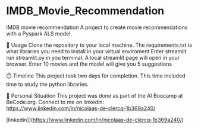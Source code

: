 # IMDB_Movie_Recommendation

IMDB movie recommendation
A project to create movie recommendations with a Pyspark ALS model.

🤖 Usage
Clone the repository to your local machine.
The requirements.txt is what libraries you need to install in your virtual enviroment
Enter streamlit run streamlit.py in you terminal.
A local streamlit page will open in your browser.
Enter 10 movies and the model will give you 5 suggestions

⏱️ Timeline
This project took two days for completion. This time included time to study the python libraries.

👱 Personal Situation
This project was done as part of the AI Boocamp at BeCode.org.
Connect to me on linkedin: https://www.linkedin.com/in/nicolaas-de-clercq-1b369a240/

[linkedin]](https://www.linkedin.com/in/nicolaas-de-clercq-1b369a240/)
